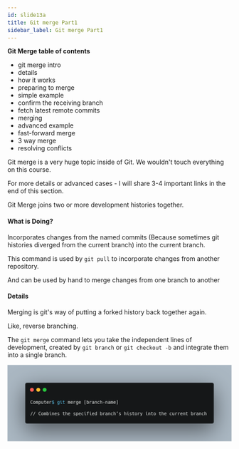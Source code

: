 ```yaml
---
id: slide13a
title: Git merge Part1
sidebar_label: Git merge Part1
---
```


**Git Merge table of contents**
- git merge intro
- details
- how it works
- preparing to merge
- simple example
- confirm the receiving branch
- fetch latest remote commits
- merging
- advanced example
- fast-forward merge
- 3 way merge
- resolving conflicts


Git merge is a very huge topic inside of Git.
We wouldn't touch everything on this course.

For more details or advanced cases - I will share 3-4 important links in the end of this section.

Git Merge joins two or more development histories together.







#### What is Doing?

Incorporates changes from the named commits
(Because sometimes git histories diverged from the current branch) into the current branch.

This command is used by `git pull` to incorporate changes from another repository.

And can be used by hand to merge changes from one branch to another

#### Details

Merging is git's way of putting a forked history back together again.

Like, reverse branching.

The `git merge` command lets you take the independent lines of development, created by `git branch` or `git checkout -b` and integrate them into a single branch.

![xxx](https://raw.githubusercontent.com/ChickenKyiv/awesome-git-article/master/img/carbon/c-carbon7.png)

